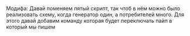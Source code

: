 Модифа: Давай поменяем пятый скрипт, так чтоб в нём можно было реализовать схему, когда генератор один, а потребителей много.
Для этого давай добавим команду которая будет переключать пайп в который мы пишем